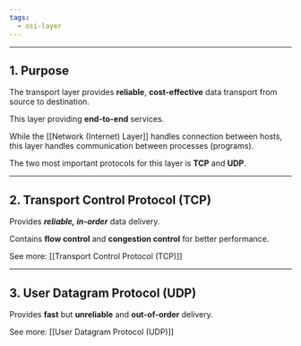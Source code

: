 ```yaml
---
tags:
  - osi-layer
---
```

---
## 1. Purpose

The transport layer provides **reliable**, **cost-effective** data transport from source to destination.

This layer providing **end-to-end** services.

While the [[Network (Internet) Layer]] handles connection between hosts, this layer handles communication between processes (programs).

The two most important protocols for this layer is **TCP** and **UDP**.

---
## 2. Transport Control Protocol (TCP)

Provides ***reliable, in-order*** data delivery.

Contains **flow control** and **congestion control** for better performance.

See more: [[Transport Control Protocol (TCP)]]

---
## 3. User Datagram Protocol (UDP)

Provides **fast** but **unreliable** and **out-of-order** delivery.

See more: [[User Datagram Protocol (UDP)]]